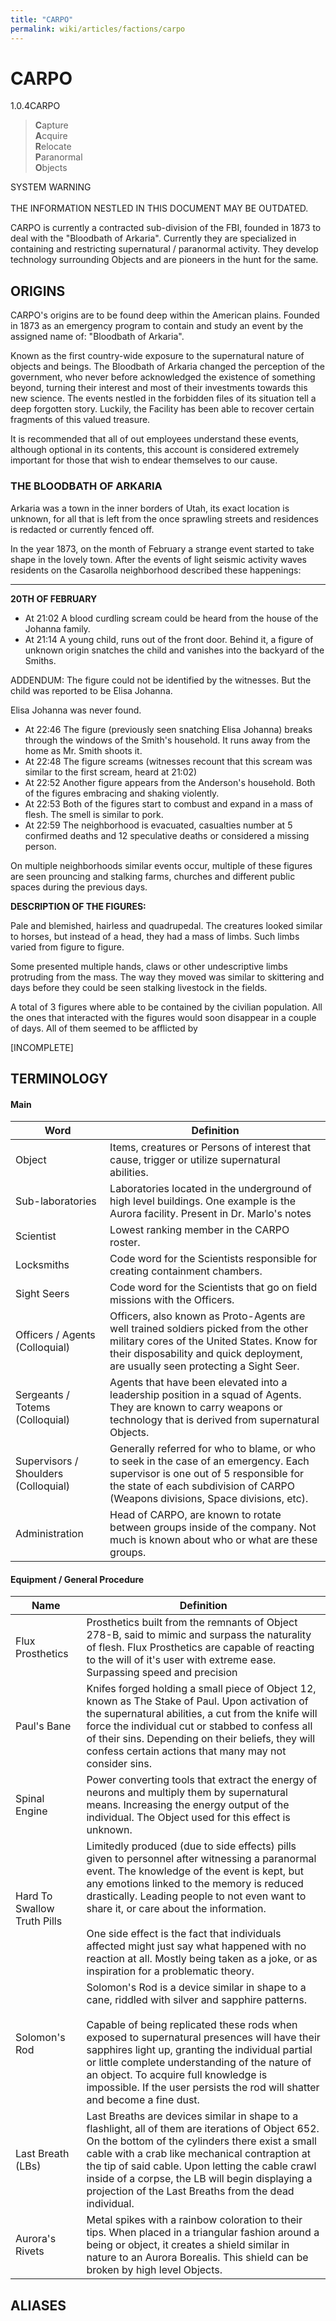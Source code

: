 ```yaml
---
title: "CARPO"
permalink: wiki/articles/factions/carpo
---
```

# CARPO
<span class="version">1.0.4</span><span class="faction">CARPO</span> 

> **C**apture
> <br class="blockbreak">
> **A**cquire
> <br class="blockbreak">
> **R**elocate
> <br class="blockbreak">
> **P**aranormal
> <br class="blockbreak">
> **O**bjects

<p class="admonition admonition-warning"><span class="admonition-title admonition-title-warning">SYSTEM WARNING</span> <br><br>
THE INFORMATION NESTLED IN THIS DOCUMENT MAY BE OUTDATED.</p>


CARPO is currently a contracted sub-division of the FBI, founded in 1873 to deal with the "Bloodbath of Arkaria". Currently they are specialized in containing and restricting supernatural / paranormal activity. They develop technology surrounding Objects and are pioneers in the hunt for the same.

## ORIGINS

CARPO's origins are to be found deep within the American plains. Founded in 1873 as an emergency program to contain and study an event by the assigned name of: "Bloodbath of Arkaria".

Known as the first country-wide exposure to the supernatural nature of objects and beings. The Bloodbath of Arkaria changed the perception of the government, who  never before acknowledged the existence of something beyond, turning their interest and most of their investments towards this new science. The events nestled in the forbidden files of its situation tell a deep forgotten story. Luckily, the Facility has been able to recover certain fragments of this valued treasure.

It is recommended that all of out employees understand these events, although optional in its contents, this account is considered extremely important for those that wish to endear themselves to our cause.

### THE BLOODBATH OF ARKARIA
Arkaria was a town in the inner borders of Utah, its exact location is unknown, for all that is left from the once sprawling streets and residences is redacted or currently fenced off. 

In the year 1873, on the month of February a strange event started to take shape in the lovely town. After the events of light seismic activity waves residents on the Casarolla neighborhood described these happenings:

---
**20TH OF FEBRUARY**

- At 21:02 A blood curdling scream could be heard from the house of the Johanna family.
- At 21:14 A young child, runs out of the front door. Behind it, a figure of unknown origin snatches the child and vanishes into the backyard of the Smiths. 

ADDENDUM: The figure could not be identified by the witnesses. But the child was reported to be Elisa Johanna.

Elisa Johanna was never found.

- At 22:46 The figure (previously seen snatching Elisa Johanna) breaks through the windows of the Smith's household. It runs away from the home as Mr. Smith shoots it.
- At 22:48 The figure screams (witnesses recount that this scream was similar to the first scream, heard at 21:02)
- At 22:52 Another figure appears from the Anderson's household. Both of the figures embracing and shaking violently. 
- At 22:53 Both of the figures start to combust and expand in a mass of flesh. The smell is similar to pork. 
- At 22:59 The neighborhood is evacuated, casualties number at 5 confirmed deaths and 12 speculative deaths or considered a missing person.

On multiple neighborhoods similar events occur, multiple of these figures are seen prouncing and stalking farms, churches and different public spaces during the previous days. 

**DESCRIPTION OF THE FIGURES:**

Pale and blemished, hairless and quadrupedal. The creatures looked similar to horses, but instead of a head, they had a mass of limbs. Such limbs varied from figure to figure. 

Some presented multiple hands, claws or other undescriptive limbs protruding from the mass. The way they moved was similar to skittering and days before they could be seen stalking livestock in the fields. 

A total of 3 figures where able to be contained by the civilian population. All the ones that interacted with the figures would soon disappear in a couple of days. All of them seemed to be afflicted by 

[INCOMPLETE]
## TERMINOLOGY
#### Main

| Word                                 | Definition                                                                                                                                                                                                                
| ------------------------------------ | ---------------------------------------------------------------------------------------------------------------------------------------------------------------------------------------------------------------------- |
| Object                               | Items, creatures or Persons of interest that cause, trigger or utilize supernatural abilities.                                                                                                                         |
| Sub-laboratories                     | Laboratories located in the underground of high level buildings. One example is the Aurora facility. Present in Dr. Marlo's notes                                                                                      |
| Scientist                            | Lowest ranking member in the CARPO roster.                                                                                                                                                                         |
| Locksmiths                           | Code word for the Scientists responsible for creating containment chambers.                                                                                                                                            |
| Sight Seers                          | Code word for the Scientists that go on field missions with the Officers.                                                                                                                                              |
| Officers / Agents (Colloquial)       | Officers, also known as Proto-Agents are well trained soldiers picked from the other military cores of the United States. Know for their disposability and quick deployment, are usually seen protecting a Sight Seer. |
| Sergeants / Totems (Colloquial)      | Agents that have been elevated into a leadership position in a squad of Agents. They are known to carry weapons or technology that is derived from supernatural Objects.                                               |
| Supervisors / Shoulders (Colloquial) | Generally referred for who to blame, or who to seek in the case of an emergency. Each supervisor is one out of 5 responsible for the state of each subdivision of CARPO (Weapons divisions, Space divisions, etc).                                                                                                                                                                                                                        |
| Administration                       | Head of CARPO, are known to rotate between groups inside of the company. Not much is known about who or what are these groups.                                                                                     |

#### Equipment / General Procedure

| Name                        | Definition                                                                                                                                                                                                                                                                                                                                                                                                                                                                         |
| --------------------------- | ---------------------------------------------------------------------------------------------------------------------------------------------------------------------------------------------------------------------------------------------------------------------------------------------------------------------------------------------------------------------------------------------------------------------------------------------------------------------------------- |
| Flux Prosthetics            | Prosthetics built from the remnants of Object 278-B, said to mimic and surpass the naturality of flesh. Flux Prosthetics are capable of reacting to the will of it's user with extreme ease. Surpassing speed and precision                                                                                                                                                                                                                                                        |
| Paul's Bane                 | Knifes forged holding a small piece of Object 12, known as The Stake of Paul. Upon activation of the supernatural abilities, a cut from the knife will force the individual cut or stabbed to confess all of their sins. Depending on their beliefs, they will confess certain actions that many may not consider sins.                                                                                                                                                            |
| Spinal Engine               | Power converting tools that extract the energy of neurons and multiply them by supernatural means. Increasing the energy output of the individual. The Object used for this effect is unknown.                                                                                                                                                                                                                                                                                     |
| Hard To Swallow Truth Pills | Limitedly produced (due to side effects) pills given to personnel after witnessing a paranormal event. The knowledge of the event is kept, but any emotions linked to the memory is reduced drastically. Leading people to not even want to share it, or care about the information.<br><br> One side effect is the fact that individuals affected might just say what happened with no reaction at all. Mostly being taken as a joke, or as inspiration for a problematic theory. |
| Solomon's Rod               | Solomon's Rod is a device similar in shape to a cane, riddled with silver and sapphire patterns.<br><br>Capable of being replicated these rods when exposed to supernatural presences will have their sapphires light up, granting the individual partial or little complete understanding of the nature of an object. To acquire full knowledge is impossible. If the user persists the rod will shatter and become a fine dust.                                                  |
| Last Breath (LBs)           | Last Breaths are devices similar in shape to a flashlight, all of them are iterations of Object 652. On the bottom of the cylinders there exist a small cable with a crab like mechanical contraption at the tip of said cable. Upon letting the cable crawl inside of a corpse, the LB will begin displaying a projection of the Last Breaths from the dead individual.                                                                                                           |
| Aurora's Rivets                            |    Metal spikes with a rainbow coloration to their tips. When placed in a triangular fashion around a being or object, it creates a shield similar in nature to an Aurora Borealis. This shield can be broken by high level Objects.                                                                                                                                                                                                                                                                                                                                                                                                                                                                                |

## ALIASES


